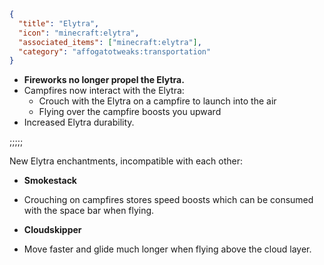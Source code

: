 ```json
{
  "title": "Elytra",
  "icon": "minecraft:elytra",
  "associated_items": ["minecraft:elytra"],
  "category": "affogatotweaks:transportation"
}
```

- **Fireworks no longer propel the Elytra.**
- Campfires now interact with the Elytra:
  - Crouch with the Elytra on a campfire to launch into the air
  - Flying over the campfire boosts you upward
- Increased Elytra durability.

;;;;;

New Elytra enchantments, incompatible with each other:

- **Smokestack**
- Crouching on campfires stores speed boosts which can be consumed with the space bar when flying.

- **Cloudskipper**
- Move faster and glide much longer when flying above the cloud layer.